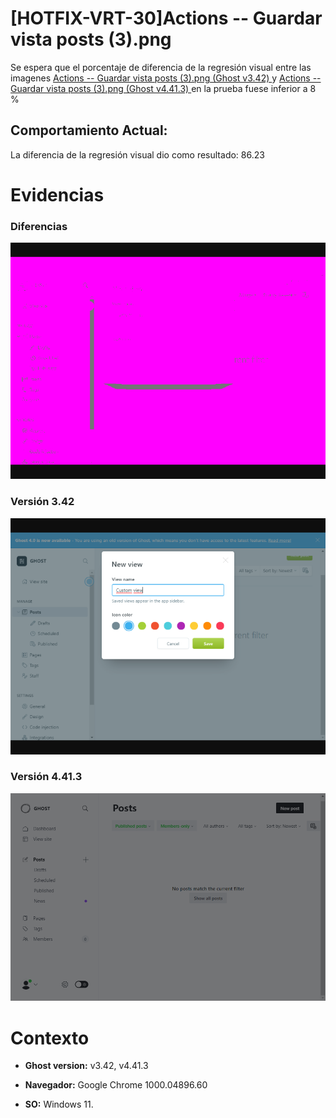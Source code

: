 # [HOTFIX-VRT-30]Actions -- Guardar vista posts (3).png

Se espera que el porcentaje de diferencia de la regresión visual entre las imagenes [Actions -- Guardar vista posts (3).png (Ghost v3.42) ](https://raw.githubusercontent.com/j-albarracin-uniandes/pruebas-automatizadas/master/pruebas/backstopjs/backstop_data/bitmaps_reference/host_Actions_--_Guardar_vista_posts_3png_0_document_0_default.png) y [Actions -- Guardar vista posts (3).png (Ghost v4.41.3) ](https://raw.githubusercontent.com/j-albarracin-uniandes/pruebas-automatizadas/master/pruebas/backstopjs/v4/Actions%20--%20Guardar%20vista%20posts%20(3).png)  en la prueba fuese inferior a 8 %

## Comportamiento Actual:

La diferencia de la regresión visual dio como resultado: 86.23

# Evidencias

### Diferencias 

![tmgDiff](https://raw.githubusercontent.com/j-albarracin-uniandes/pruebas-automatizadas/master/pruebas/backstopjs/backstop_data/bitmaps_test/20220513-141203/failed_diff_host_Actions_--_Guardar_vista_posts_3png_0_document_0_default.png)

### Versión 3.42

![imgV3](https://raw.githubusercontent.com/j-albarracin-uniandes/pruebas-automatizadas/master/pruebas/backstopjs/backstop_data/bitmaps_reference/host_Actions_--_Guardar_vista_posts_3png_0_document_0_default.png)

### Versión 4.41.3

![imgV4](https://raw.githubusercontent.com/j-albarracin-uniandes/pruebas-automatizadas/master/pruebas/backstopjs/v4/Actions%20--%20Guardar%20vista%20posts%20(3).png)

# Contexto

+ **Ghost version:** v3.42, v4.41.3

+ **Navegador:** Google Chrome 1000.04896.60

+ **SO:** Windows 11.

